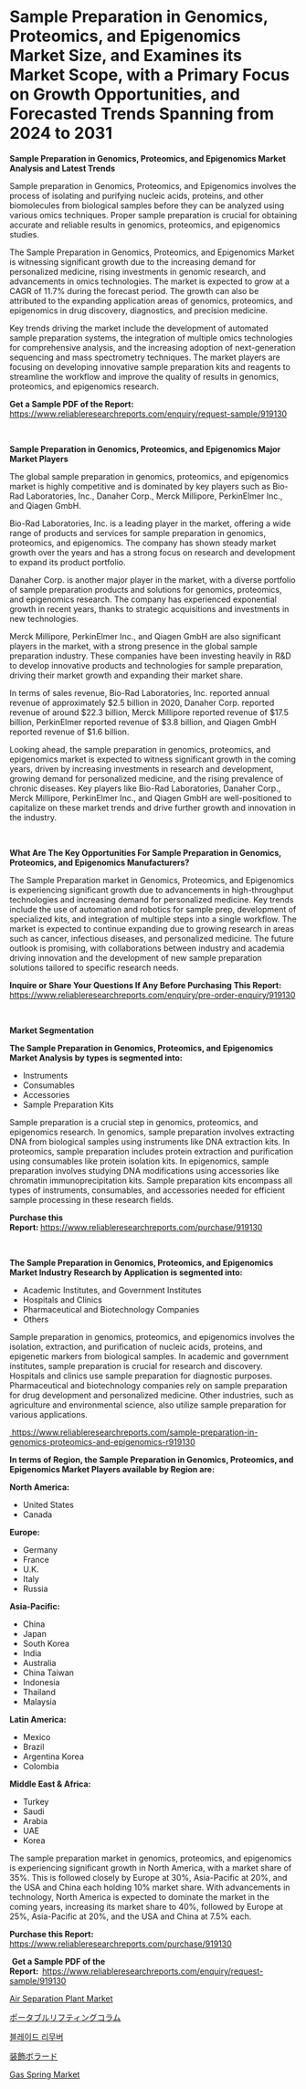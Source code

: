 <p><h1>Sample Preparation in Genomics, Proteomics, and Epigenomics Market Size, and Examines its Market Scope, with a Primary Focus on Growth Opportunities, and Forecasted Trends Spanning from 2024 to 2031</h1></p><p><strong>Sample Preparation in Genomics, Proteomics, and Epigenomics Market Analysis and Latest Trends</strong></p>
<p><p>Sample preparation in Genomics, Proteomics, and Epigenomics involves the process of isolating and purifying nucleic acids, proteins, and other biomolecules from biological samples before they can be analyzed using various omics techniques. Proper sample preparation is crucial for obtaining accurate and reliable results in genomics, proteomics, and epigenomics studies.</p><p>The Sample Preparation in Genomics, Proteomics, and Epigenomics Market is witnessing significant growth due to the increasing demand for personalized medicine, rising investments in genomic research, and advancements in omics technologies. The market is expected to grow at a CAGR of 11.7% during the forecast period. The growth can also be attributed to the expanding application areas of genomics, proteomics, and epigenomics in drug discovery, diagnostics, and precision medicine.</p><p>Key trends driving the market include the development of automated sample preparation systems, the integration of multiple omics technologies for comprehensive analysis, and the increasing adoption of next-generation sequencing and mass spectrometry techniques. The market players are focusing on developing innovative sample preparation kits and reagents to streamline the workflow and improve the quality of results in genomics, proteomics, and epigenomics research.</p></p>
<p><strong>Get a Sample PDF of the Report:&nbsp;</strong> <a href="https://www.reliableresearchreports.com/enquiry/request-sample/919130">https://www.reliableresearchreports.com/enquiry/request-sample/919130</a></p>
<p>&nbsp;</p>
<p><strong>Sample Preparation in Genomics, Proteomics, and Epigenomics Major Market Players</strong></p>
<p><p>The global sample preparation in genomics, proteomics, and epigenomics market is highly competitive and is dominated by key players such as Bio-Rad Laboratories, Inc., Danaher Corp., Merck Millipore, PerkinElmer Inc., and Qiagen GmbH.</p><p>Bio-Rad Laboratories, Inc. is a leading player in the market, offering a wide range of products and services for sample preparation in genomics, proteomics, and epigenomics. The company has shown steady market growth over the years and has a strong focus on research and development to expand its product portfolio.</p><p>Danaher Corp. is another major player in the market, with a diverse portfolio of sample preparation products and solutions for genomics, proteomics, and epigenomics research. The company has experienced exponential growth in recent years, thanks to strategic acquisitions and investments in new technologies.</p><p>Merck Millipore, PerkinElmer Inc., and Qiagen GmbH are also significant players in the market, with a strong presence in the global sample preparation industry. These companies have been investing heavily in R&D to develop innovative products and technologies for sample preparation, driving their market growth and expanding their market share.</p><p>In terms of sales revenue, Bio-Rad Laboratories, Inc. reported annual revenue of approximately $2.5 billion in 2020, Danaher Corp. reported revenue of around $22.3 billion, Merck Millipore reported revenue of $17.5 billion, PerkinElmer reported revenue of $3.8 billion, and Qiagen GmbH reported revenue of $1.6 billion.</p><p>Looking ahead, the sample preparation in genomics, proteomics, and epigenomics market is expected to witness significant growth in the coming years, driven by increasing investments in research and development, growing demand for personalized medicine, and the rising prevalence of chronic diseases. Key players like Bio-Rad Laboratories, Danaher Corp., Merck Millipore, PerkinElmer Inc., and Qiagen GmbH are well-positioned to capitalize on these market trends and drive further growth and innovation in the industry.</p></p>
<p>&nbsp;</p>
<p><strong>What Are The Key Opportunities For Sample Preparation in Genomics, Proteomics, and Epigenomics Manufacturers?</strong></p>
<p><p>The Sample Preparation market in Genomics, Proteomics, and Epigenomics is experiencing significant growth due to advancements in high-throughput technologies and increasing demand for personalized medicine. Key trends include the use of automation and robotics for sample prep, development of specialized kits, and integration of multiple steps into a single workflow. The market is expected to continue expanding due to growing research in areas such as cancer, infectious diseases, and personalized medicine. The future outlook is promising, with collaborations between industry and academia driving innovation and the development of new sample preparation solutions tailored to specific research needs.</p></p>
<p><strong>Inquire or Share Your Questions If Any Before Purchasing This Report:</strong> <a href="https://www.reliableresearchreports.com/enquiry/pre-order-enquiry/919130">https://www.reliableresearchreports.com/enquiry/pre-order-enquiry/919130</a></p>
<p>&nbsp;</p>
<p><strong>Market Segmentation</strong></p>
<p><strong>The Sample Preparation in Genomics, Proteomics, and Epigenomics Market Analysis by types is segmented into:</strong></p>
<p><ul><li>Instruments</li><li>Consumables</li><li>Accessories</li><li>Sample Preparation Kits</li></ul></p>
<p><p>Sample preparation is a crucial step in genomics, proteomics, and epigenomics research. In genomics, sample preparation involves extracting DNA from biological samples using instruments like DNA extraction kits. In proteomics, sample preparation includes protein extraction and purification using consumables like protein isolation kits. In epigenomics, sample preparation involves studying DNA modifications using accessories like chromatin immunoprecipitation kits. Sample preparation kits encompass all types of instruments, consumables, and accessories needed for efficient sample processing in these research fields.</p></p>
<p><strong>Purchase this Report:&nbsp;</strong><a href="https://www.reliableresearchreports.com/purchase/919130">https://www.reliableresearchreports.com/purchase/919130</a></p>
<p>&nbsp;</p>
<p><strong>The Sample Preparation in Genomics, Proteomics, and Epigenomics Market Industry Research by Application is segmented into:</strong></p>
<p><ul><li>Academic Institutes, and Government Institutes</li><li>Hospitals and Clinics</li><li>Pharmaceutical and Biotechnology Companies</li><li>Others</li></ul></p>
<p><p>Sample preparation in genomics, proteomics, and epigenomics involves the isolation, extraction, and purification of nucleic acids, proteins, and epigenetic markers from biological samples. In academic and government institutes, sample preparation is crucial for research and discovery. Hospitals and clinics use sample preparation for diagnostic purposes. Pharmaceutical and biotechnology companies rely on sample preparation for drug development and personalized medicine. Other industries, such as agriculture and environmental science, also utilize sample preparation for various applications.</p></p>
<p><a href="https://www.reliableresearchreports.com/sample-preparation-in-genomics-proteomics-and-epigenomics-r919130">&nbsp;https://www.reliableresearchreports.com/sample-preparation-in-genomics-proteomics-and-epigenomics-r919130</a></p>
<p><strong>In terms of Region, the Sample Preparation in Genomics, Proteomics, and Epigenomics Market Players available by Region are:</strong></p>
<p>
    <p> <strong> North America: </strong>
        <ul>
            <li>United States</li>
            <li>Canada</li>
        </ul>
        </p> 
    <p> <strong> Europe: </strong>
        <ul>
            <li>Germany</li>
            <li>France</li>
            <li>U.K.</li>
            <li>Italy</li>
            <li>Russia</li>
        </ul>
        </p> 
    <p> <strong> Asia-Pacific: </strong>
        <ul>
            <li>China</li>
            <li>Japan</li>
            <li>South Korea</li>
            <li>India</li>
            <li>Australia</li>
            <li>China Taiwan</li>
            <li>Indonesia</li>
            <li>Thailand</li>
            <li>Malaysia</li>
        </ul>
        </p> 
    <p> <strong> Latin America: </strong>
        <ul>
            <li>Mexico</li>
            <li>Brazil</li>
            <li>Argentina Korea</li>
            <li>Colombia</li>
        </ul>
        </p> 
    <p> <strong> Middle East & Africa: </strong>
        <ul>
            <li>Turkey</li>
            <li>Saudi</li>
            <li>Arabia</li>
            <li>UAE</li>
            <li>Korea</li>
        </ul>
    </p>
    </p>
<p><p>The sample preparation market in genomics, proteomics, and epigenomics is experiencing significant growth in North America, with a market share of 35%. This is followed closely by Europe at 30%, Asia-Pacific at 20%, and the USA and China each holding 10% market share. With advancements in technology, North America is expected to dominate the market in the coming years, increasing its market share to 40%, followed by Europe at 25%, Asia-Pacific at 20%, and the USA and China at 7.5% each.</p></p>
<p><strong>Purchase this Report: </strong><a href="https://www.reliableresearchreports.com/purchase/919130">https://www.reliableresearchreports.com/purchase/919130</a></p>
<p>&nbsp;<strong>Get a Sample PDF of the Report:&nbsp;&nbsp;</strong><a href="https://www.reliableresearchreports.com/enquiry/request-sample/919130">https://www.reliableresearchreports.com/enquiry/request-sample/919130</a></p>
<p><strong></strong></p>
<p><p><a href="https://github.com/EbonyHane1955/Market-Research-Report-List-1/blob/main/air-separation-plant-market.md">Air Separation Plant Market</a></p><p><a href="https://github.com/klon646/Market-Research-Report-List-2/blob/main/8090284166260.md">ポータブルリフティングコラム</a></p><p><a href="https://github.com/bossladyaries0/Market-Research-Report-List-1/blob/main/1727677179449.md">블레이드 리무버</a></p><p><a href="https://github.com/Alenaieme/Market-Research-Report-List-1/blob/main/6327940166261.md">装飾ボラード</a></p><p><a href="https://github.com/kathiaseamanalvaradovlprc2h/Market-Research-Report-List-3/blob/main/gas-spring-market.md">Gas Spring Market</a></p></p>
